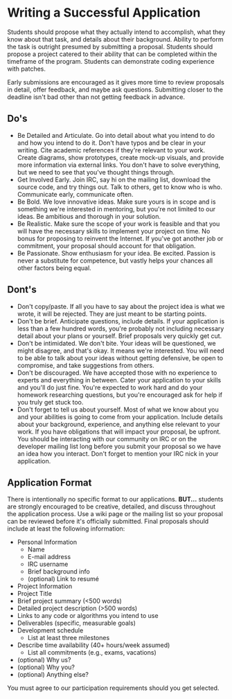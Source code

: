 # Writing a Successful Application

Students should propose what they actually intend to accomplish,
what they know about that task, and details about their background.
Ability to perform the task is outright presumed by submitting a
proposal. Students should propose a project catered to their ability
that can be completed within the timeframe of the program. Students
can demonstrate coding experience with patches.

Early submissions are encouraged as it gives more time to review
proposals in detail, offer feedback, and maybe ask questions.
Submitting closer to the deadline isn't bad other than not getting
feedback in advance.

## Do's

* Be Detailed and Articulate. Go into detail about what you
  intend to do and how you intend to do it. Don't have typos
  and be clear in your writing. Cite academic references if
  they're relevant to your work. Create diagrams, show prototypes,
  create mock-up visuals, and provide more information via external
  links. You don't have to solve everything, but we need to see
  that you've thought things through.
* Get Involved Early. Join IRC, say hi on the mailing list,
  download the source code, and try things out. Talk to others,
  get to know who is who. Communicate early, communicate often.
* Be Bold. We love innovative ideas. Make sure yours is in scope
  and is something we're interested in mentoring, but you're not
  limited to our ideas. Be ambitious and thorough in your solution.
* Be Realistic. Make sure the scope of your work is feasible and
  that you will have the necessary skills to implement your project
  on time. No bonus for proposing to reinvent the Internet. If you've
  got another job or commitment, your proposal should account for
  that obligation.
* Be Passionate. Show enthusiasm for your idea. Be excited. Passion
  is never a substitute for competence, but vastly helps your chances
  all other factors being equal.

## Dont's

* Don't copy/paste. If all you have to say about the project idea is
  what we wrote, it will be rejected. They are just meant to be starting
  points.
* Don't be brief. Anticipate questions, include details. If your
  application is less than a few hundred words, you're probably not
  including necessary detail about your plans or yourself. Brief
  proposals very quickly get cut.
* Don't be intimidated. We don't bite. Your ideas will be questioned,
  we might disagree, and that's okay. It means we're interested. You will
  need to be able to talk about your ideas without getting defensive, be
  open to compromise, and take suggestions from others.
* Don't be discouraged. We have accepted those with no experience to
  experts and everything in between. Cater your application to your
  skills and you'll do just fine. You're expected to work hard and do
  your homework researching questions, but you're encouraged ask for
  help if you truly get stuck too.
* Don't forget to tell us about yourself. Most of what we know about
  you and your abilities is going to come from your application. Include
  details about your background, experience, and anything else relevant
  to your work. If you have obligations that will impact your proposal,
  be upfront. You should be interacting with our community on IRC or on
  the developer mailing list long before you submit your proposal so we
  have an idea how you interact. Don't forget to mention your IRC nick
  in your application.

## Application Format

There is intentionally no specific format to our applications. **BUT...**
students are strongly encouraged to be creative, detailed, and discuss
throughout the application process. Use a wiki page or the mailing list
so your proposal can be reviewed before it's officially submitted. Final
proposals should include at least the following information:

* Personal Information
  * Name
  * E-mail address
  * IRC username
  * Brief background info
  * (optional) Link to resumé
*  Project Information
  * Project Title
  * Brief project summary (<500 words)
  * Detailed project description (>500 words)
  * Links to any code or algorithms you intend to use
  * Deliverables (specific, measurable goals)
  * Development schedule
    * List at least three milestones
  * Describe time availability (40+ hours/week assumed)
    * List all commitments (e.g., exams, vacations)
  * (optional) Why us?
  * (optional) Why you?
  * (optional) Anything else?

You must agree to our participation requirements should you get selected.
